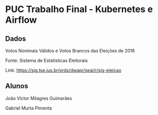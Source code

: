 # PUC Trabalho Final - Kubernetes e Airflow

## Dados
Votos Nominais Válidos e Votos Brancos das Eleições de 2018

Fonte: Sistema de Estatísticas Eleitorais

Link: https://sig.tse.jus.br/ords/dwapr/seai/r/sig-eleicao

## Alunos
João Victor Milagres Guimarães

Gabriel Murta Pimenta
